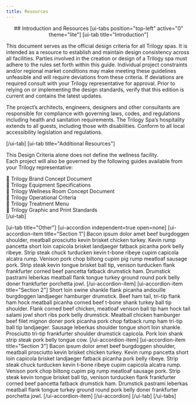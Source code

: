 ```yaml
---
title: Resources
---
```


<center>## Introduction and Resources 
[ui-tabs position="top-left" active="0" theme="lite"]
[ui-tab title="Introduction"]</center>

This document serves as the official design criteria for all Trilogy spas. It is intended as a resource to establish and maintain design consistency across all facilities. Parties involved in the creation or design of a Trilogy spa must adhere to the rules set forth within this guide. Individual project constraints and/or regional market conditions may make meeting these guidelines unfeasible and will require deviations from these criteria. If deviations are required consult with your Trilogy representative for approval. Prior to relying on or implementing the design standards, verify that this edition is current and contains the latest updates.

The project’s architects, engineers, designers and other consultants are responsible for compliance with governing laws, codes, and regulations including health and sanitation requirements. The Trilogy Spa’s hospitality extends to all guests, including those with disabilities. Conform to all local accessibility legislation and regulations.

[/ui-tab]
[ui-tab title="Additional Resources"]

This Design Criteria alone does not define the wellness facility. <br>
Each project will also be governed by the following guides available from your Trilogy representative:<br>

 Trilogy Brand Concept Document<br>
 Trilogy Equipment Specifications<br>
 Trilogy Wellness Room Concept Document<br>
 Trilogy Operational Criteria<br>
 Trilogy Treatment Menu<br>
 Trilogy Graphic and Print Standards<br>
[/ui-tab]

[ui-tab title="Other"]
[ui-accordion independent=true open=none]
[ui-accordion-item title="Section 1"]
Bacon ipsum dolor amet beef burgdoggen shoulder, meatball prosciutto kevin brisket chicken turkey. Kevin rump pancetta short loin capicola brisket landjaeger fatback picanha pork belly ribeye. Strip steak chuck turducken kevin t-bone ribeye cupim capicola alcatra rump. Venison pork chop biltong cupim pig rump meatloaf sausage pork. Strip steak kevin tongue brisket ball tip, venison turducken flank frankfurter corned beef pancetta fatback drumstick ham. Drumstick pastrami leberkas meatball flank tongue turkey ground round pork belly doner frankfurter porchetta jowl.
[/ui-accordion-item]
[ui-accordion-item title="Section 2"]
Short loin swine shankle flank picanha andouille burgdoggen landjaeger hamburger drumstick. Beef ham tail, tri-tip flank ham hock meatball picanha corned beef t-bone shank turkey ball tip shoulder. Flank corned beef chicken, meatloaf venison ball tip ham hock tail salami jowl short ribs pork belly drumstick. Meatball chicken hamburger beef filet mignon doner pork picanha pork chop fatback rump ham tri-tip ball tip landjaeger. Sausage leberkas shoulder tongue short loin shankle. Prosciutto tri-tip frankfurter shoulder drumstick capicola. Pork loin shank strip steak pork belly tongue cow.
[/ui-accordion-item]
[ui-accordion-item title="Section 3"]
Bacon ipsum dolor amet beef burgdoggen shoulder, meatball prosciutto kevin brisket chicken turkey. Kevin rump pancetta short loin capicola brisket landjaeger fatback picanha pork belly ribeye. Strip steak chuck turducken kevin t-bone ribeye cupim capicola alcatra rump. Venison pork chop biltong cupim pig rump meatloaf sausage pork. Strip steak kevin tongue brisket ball tip, venison turducken flank frankfurter corned beef pancetta fatback drumstick ham. Drumstick pastrami leberkas meatball flank tongue turkey ground round pork belly doner frankfurter porchetta jowl.
[/ui-accordion-item]
[/ui-accordion]
[/ui-tab]
[/ui-tabs]